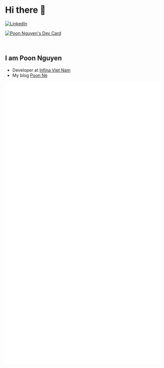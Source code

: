 # Hi there 👋

<div align="left">
  
  <a href="https://www.linkedin.com/in/poonnguyen">
    <img
      src="https://img.shields.io/static/v1?logo=linkedin&style=flat-square&color=0072b1&label=LinkedIn&message=%E2%98%86"
      alt="LinkedIn"
    />
  </a>

  <a href="https://app.daily.dev/doonpy"><img src="https://api.daily.dev/devcards/v2/f34de1feca7343e69128f3acc60fe3c1.png?type=default&r=vkz" width="256" alt="Poon Nguyen's Dev Card"/></a>
</div>

<br />

## I am Poon Nguyen
- Developer at [Infina Viet Nam](https://infina.vn)
- My blog [Poon Nè](https://doonpy.github.io)

![Metrics](https://raw.githubusercontent.com/doonpy/doonpy/1.0.0/github-metrics.svg)
